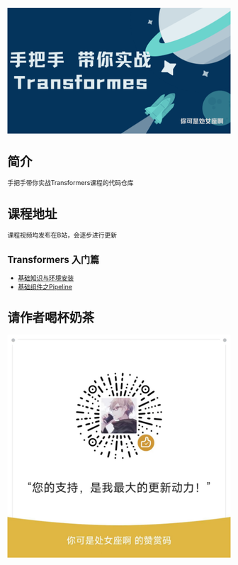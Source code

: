 ![手把手带你实战Transformers](./imgs/1.png)
# 简介
手把手带你实战Transformers课程的代码仓库
# 课程地址
课程视频均发布在B站，会逐步进行更新
## Transformers 入门篇
- [基础知识与环境安装](https://www.bilibili.com/video/BV1ma4y1g791)
- [基础组件之Pipeline](https://www.bilibili.com/video/BV1ta4y1g7bq)

# 请作者喝杯奶茶
![](./imgs/wx.jpg)